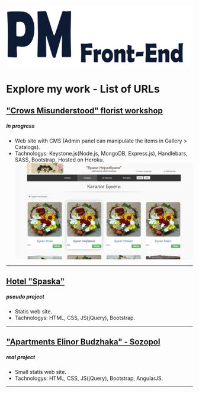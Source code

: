 
![PM Front-End](https://github.com/petyoMitkov/Explore_my_work-List_of_URLs/blob/master/img/PMLogo/NewLogoPM.svg "")


# Explore my work - List of URLs

## ["Crows Misunderstood" florist workshop](https://vrani-nerazbrani.herokuapp.com/) 
##### in progress
- Web site with CMS (Admin panel can manipulate the items in Gallery > Catalogs).
- Tachnologys: Keystone.js(Node.js, MongoDB, Express.js), Handlebars, SASS, Bootstrap, Hosted on Heroku.
![Crows Misunderstood](https://github.com/petyoMitkov/Explore_my_work-List_of_URLs/blob/master/img/Vrani-nerazbrani.jpg "")



---

## [Hotel "Spaska"](https://petyomitkov.github.io/hotel-pri-spaska-selobania/)
##### pseudo project
- Statis web site.
- Tachnologys: HTML, CSS, JS(jQuery), Bootstrap.

---

## ["Apartments Elinor Budzhaka" - Sozopol](http://elinor-sozopol.com/)
##### real project
- Small statis web site.
- Tachnologys: HTML, CSS, JS(jQuery), Bootstrap, AngularJS.

---


